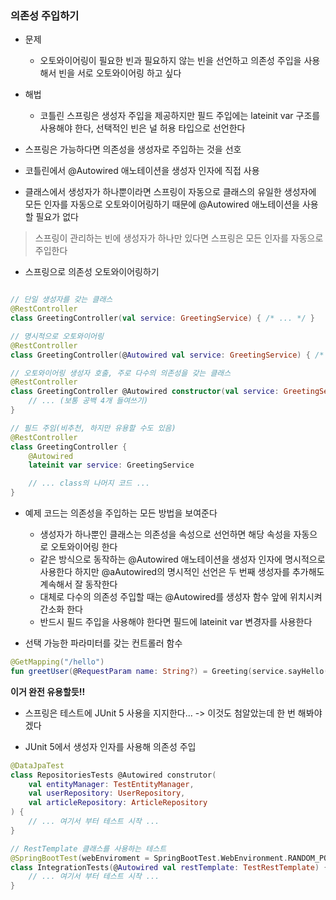 ### 의존성 주입하기

- 문제
    - 오토와이어링이 필요한 빈과 필요하지 않는 빈을 선언하고 의존성 주입을 사용해서 빈을 서로 오토와이어링 하고 싶다
- 해법
    - 코틀린 스프링은 생성자 주입을 제공하지만 필드 주입에는 lateinit var 구조를 사용해야 한다, 선택적인 빈은 널 허용 타입으로 선언한다

- 스프링은 가능하다면 의존성을 생성자로 주입하는 것을 선호
- 코틀린에서 @Autowired 애노테이션을 생성자 인자에 직접 사용
- 클래스에서 생성자가 하나뿐이라면 스프링이 자동으로 클래스의 유일한 생성자에 모든 인자를 자동으로 오토와이어링하기 때문에 @Autowired 애노테이션을 사용할 필요가 없다

> 스프링이 관리하는 빈에 생성자가 하나만 있다면 스프링은 모든 인자를 자동으로 주입한다

- 스프링으로 의존성 오토와이어링하기
```kotlin

// 단일 생성자를 갖는 클래스
@RestController
class GreetingController(val service: GreetingService) { /* ... */ }

// 명시적으로 오토와이어링
@RestController
class GreetingController(@Autowired val service: GreetingService) { /* ... */ }

// 오토와이어링 생성자 호출, 주로 다수의 의존성을 갖는 클래스
@RestController
class GreetingController @Autowired constructor(val service: GreetingService) { 
    // ... (보통 공백 4개 들여쓰기)
}

// 필드 주임(비추천, 하지만 유용할 수도 있음)
@RestController
class GreetingController { 
    @Autowired
    lateinit var service: GreetingService

    // ... class의 나머지 코드 ...
}
```

- 예제 코드는 의존성을 주입하는 모든 방법을 보여준다
    - 생성자가 하나뿐인 클래스는 의존성을 속성으로 선언하면 해당 속성을 자동으로 오토와이어링 한다
    - 같은 방식으로 동작하는 @Autowired 애노테이션을 생성자 인자에 명시적으로 사용한다 하지만 @aAutowired의 명시적인 선언은 두 번째 생성자를 추가해도 계속해서 잘 동작한다
    - 대체로 다수의 의존성 주입할 때는 @Autowired를 생성자 함수 앞에 위치시켜 간소화 한다
    - 반드시 필드 주입을 사용해야 한다면 필드에 lateinit var 변경자를 사용한다

- 선택 가능한 파라미터를 갖는 컨트롤러 함수
```kotlin
@GetMapping("/hello")
fun greetUser(@RequestParam name: String?) = Greeting(service.sayHello(name ?: "World"))
```
**이거 완전 유용할듯!!**

- 스프링은 테스트에 JUnit 5 사용을 지지한다... 
-> 이것도 첨알았는데 한 번 해봐야겠다

- JUnit 5에서 생성자 인자를 사용해 의존성 주입
```kotlin
@DataJpaTest
class RepositoriesTests @Autowired construtor(
    val entityManager: TestEntityManager,
    val userRepository: UserRepository,
    val articleRepository: ArticleRepository
) {
    // ... 여기서 부터 테스트 시작 ...
}

// RestTemplate 클래스를 사용하는 테스트
@SpringBootTest(webEnviroment = SpringBootTest.WebEnvironment.RANDOM_PORT)
class IntegrationTests(@Autowired val restTemplate: TestRestTemplate) {
    // ... 여기서 부터 테스트 시작 ...
}
```
